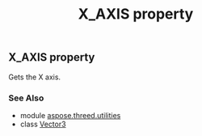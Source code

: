 ﻿---
title: X_AXIS property
second_title: Aspose.3D for Python via .NET API References
description: 
type: docs
weight: 130
url: /python-net/aspose.threed.utilities/vector3/x_axis/
is_root: false
---

## X_AXIS property


Gets the X axis.

### See Also
* module [aspose.threed.utilities](../../)
* class [Vector3](/3d/python-net/aspose.threed.utilities/vector3)

